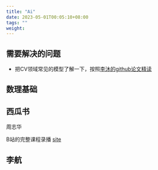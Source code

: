 ```yaml
---
title: "Ai"
date: 2023-05-01T00:05:10+08:00
tags: ""
weight: 
---
```


## 需要解决的问题

+ 把CV领域常见的模型了解一下，按照[李沐的github论文精读](https://github.com/mli/paper-reading)


## 数理基础

## 西瓜书

周志华

B站的完整课程录播 [site](https://space.bilibili.com/351729314/video)


## 李航


